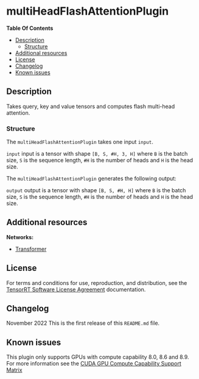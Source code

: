# multiHeadFlashAttentionPlugin

**Table Of Contents**
- [Description](#description)
    * [Structure](#structure)
- [Additional resources](#additional-resources)
- [License](#license)
- [Changelog](#changelog)
- [Known issues](#known-issues)


## Description

Takes query, key and value tensors and computes flash multi-head attention.


### Structure

The `multiHeadFlashAttentionPlugin` takes one input `input`.

`input`
input is a tensor with shape `[B, S, #H, 3, H]` where `B` is the batch size, `S` is the sequence length, `#H` is the number of heads and `H` is the head size. 

The `multiHeadFlashAttentionPlugin` generates the following output:

`output`
output is a tensor with shape `[B, S, #H, H]` where `B` is the batch size, `S` is the sequence length, `#H` is the number of heads and `H` is the head size.

## Additional resources

**Networks:**
-   [Transformer](https://arxiv.org/abs/1706.03762)


## License

For terms and conditions for use, reproduction, and distribution, see the [TensorRT Software License Agreement](https://docs.nvidia.com/deeplearning/sdk/tensorrt-sla/index.html)
documentation.


## Changelog

November 2022
This is the first release of this `README.md` file.


## Known issues

This plugin only supports GPUs with compute capability 8.0, 8.6 and 8.9. For more information see the [CUDA GPU Compute Capability Support Matrix](https://developer.nvidia.com/cuda-gpus#compute)
